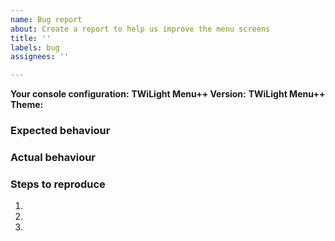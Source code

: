 ```yaml
---
name: Bug report
about: Create a report to help us improve the menu screens
title: ''
labels: bug
assignees: ''

---
```


<!---
###### Issues that don't attach any log file or any reproducible method will be closed.
###### Issues about asking for support for piracy will be closed.
###### Please keep this issues relevant to the menu and not the ingame stuff (like nds-bootstrap, GBARunner2, GameYob, etc...)
-->

**Your console configuration:** <!--Tell us which console you have along with its configuration (for example, DS Phat/Lite with an DSTWO, a DSi with HiyaCFW + Unlaunch or a New 3DS with Luma3DS). Please include firmwares where possible. --> 
**TWiLight Menu++ Version:** <!-- Include the release version/nightly commit. Saying "latest" isn't helpful -->
**TWiLight Menu++ Theme:** <!-- Your options are DSi, 3DS, R4, AKMenu & SEGA Saturn -->

### Expected behaviour

<!-- Tell us what should happen -->

### Actual behaviour

<!-- Tell us what happens instead -->

### Steps to reproduce

1.
2.
3.
